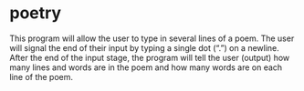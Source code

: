 # poetry

This program will allow the user to type in several
lines of a poem.  The user will signal the end of their
input by typing a single dot (“.”) on a newline.  After
the end of the input stage, the program will tell the
user (output) how many lines and words are in the
poem and how many words are on each line of the
poem.
